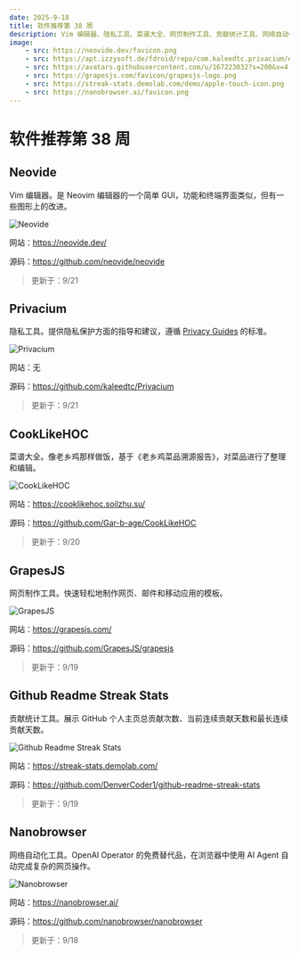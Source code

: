 ```yaml
---
date: 2025-9-18
title: 软件推荐第 38 周
description: Vim 编辑器、隐私工具、菜谱大全、网页制作工具、贡献统计工具、网络自动化工具。
image: 
    - src: https://neovide.dev/favicon.png
    - src: https://apt.izzysoft.de/fdroid/repo/com.kaleedtc.privacium/en-US/icon.png
    - src: https://avatars.githubusercontent.com/u/167223032?s=200&v=4
    - src: https://grapesjs.com/favicon/grapesjs-logo.png
    - src: https://streak-stats.demolab.com/demo/apple-touch-icon.png
    - src: https://nanobrowser.ai/favicon.png
---
```


# 软件推荐第 38 周

## Neovide <Badge type="tip" text="桌面端" />

Vim 编辑器。是 Neovim 编辑器的一个简单 GUI，功能和终端界面类似，但有一些图形上的改进。

<ClientOnly><Img src="/images/software/2025/38/neovide.webp" alt="Neovide" /></ClientOnly>

网站：https://neovide.dev/

源码：https://github.com/neovide/neovide

> 更新于：9/21

## Privacium <Badge type="info" text="Android" />

隐私工具。提供隐私保护方面的指导和建议，遵循 [Privacy Guides](https://www.privacyguides.org/) 的标准。

<ClientOnly><Img src="/images/software/2025/38/privacium.webp" alt="Privacium" /></ClientOnly>

网站：无

源码：https://github.com/kaleedtc/Privacium

> 更新于：9/21

## CookLikeHOC <Badge type="warning" text="Web" />

菜谱大全。像老乡鸡那样做饭，基于《老乡鸡菜品溯源报告》，对菜品进行了整理和编辑。

<ClientOnly><Img src="/images/software/2025/38/cooklikehoc.webp" alt="CookLikeHOC" /></ClientOnly>

网站：https://cooklikehoc.soilzhu.su/

源码：https://github.com/Gar-b-age/CookLikeHOC

> 更新于：9/20

## GrapesJS <Badge type="warning" text="Web" />

网页制作工具。快速轻松地制作网页、邮件和移动应用的模板。

<ClientOnly><Img src="/images/software/2025/38/grapesjs.webp" alt="GrapesJS" /></ClientOnly>

网站：https://grapesjs.com/

源码：https://github.com/GrapesJS/grapesjs

> 更新于：9/19

## Github Readme Streak Stats <Badge type="warning" text="Web" />

贡献统计工具。展示 GitHub 个人主页总贡献次数、当前连续贡献天数和最长连续贡献天数。

<ClientOnly><Img src="/images/software/2025/38/github-readme-streak-stats.webp" alt="Github Readme Streak Stats" /></ClientOnly>

网站：https://streak-stats.demolab.com/

源码：https://github.com/DenverCoder1/github-readme-streak-stats

> 更新于：9/19

## Nanobrowser <Badge type="danger" text="扩展程序" />

网络自动化工具。OpenAI Operator 的免费替代品，在浏览器中使用 AI Agent 自动完成复杂的网页操作。

<ClientOnly><Img src="/images/software/2025/38/nanobrowser.webp" alt="Nanobrowser" /></ClientOnly>

网站：https://nanobrowser.ai/

源码：https://github.com/nanobrowser/nanobrowser

> 更新于：9/18